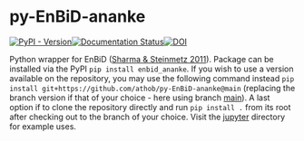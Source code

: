 # py-EnBiD-ananke

[![PyPI - Version](https://img.shields.io/pypi/v/enbid_ananke)](https://pypi.org/project/enbid-ananke/)[![Documentation Status](https://readthedocs.org/projects/py-enbid-ananke/badge/?version=latest)](https://py-enbid-ananke.readthedocs.io/en/latest/?badge=latest)[![DOI](https://zenodo.org/badge/473607925.svg)](https://zenodo.org/badge/latestdoi/473607925)

Python wrapper for EnBiD ([Sharma & Steinmetz 2011](http://ascl.net/1109.012)). Package can be installed via the PyPI `pip install enbid_ananke`. If you wish to use a version available on the repository, you may use the following command instead `pip install git+https://github.com/athob/py-EnBiD-ananke@main` (replacing the branch version if that of your choice - here using branch [main](https://github.com/athob/py-EnBiD-ananke/tree/main)). A last option if to clone the repository directly and run `pip install .` from its root after checking out to the branch of your choice. Visit the [jupyter](jupyter) directory for example uses.
